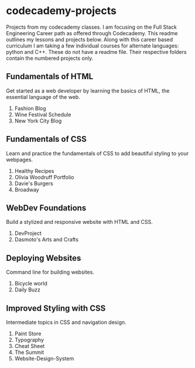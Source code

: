 # codecademy-projects
Projects from my codecademy classes. I am focusing on the Full Stack Engineering Career path as offered through Codecademy. This readme outlines my lessons and projects below. Along with this career based curriculum I am taking a few individual courses for alternate languages: python and C++. These do not have a readme file. Their respective folders contain the numbered projects only.

## Fundamentals of HTML

Get started as a web developer by learning the basics of HTML, the essential language of the web.

1. Fashion Blog
2. Wine Festival Schedule
3. New York City Blog

## Fundamentals of CSS

Learn and practice the fundamentals of CSS to add beautiful styling to your webpages.

1. Healthy Recipes
2. Olivia Woodruff Portfolio
3. Davie's Burgers
4. Broadway

## WebDev Foundations

Build a stylized and responsive website with HTML and CSS.

1. DevProject
2. Dasmoto's Arts and Crafts

## Deploying Websites

Command line for building websites.

1. Bicycle world
2. Daily Buzz

## Improved Styling with CSS

Intermediate topics in CSS and navigation design.

1. Paint Store
2. Typography
3. Cheat Sheet
4. The Summit
5. Website-Design-System
